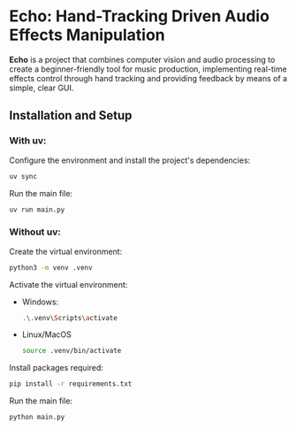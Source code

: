 # **Echo**: Hand-Tracking Driven Audio Effects Manipulation
**Echo** is a project that combines computer vision and audio processing to create a beginner-friendly tool for music production, implementing real-time effects control through hand tracking and providing feedback by means of a simple, clear GUI. 

## Installation and Setup
### With uv:
Configure the environment and install the project's dependencies:

```bash
uv sync
```
Run the main file:
```bash
uv run main.py
```

### Without uv:

Create the virtual environment:
```bash
python3 -m venv .venv
```
Activate the virtual environment:
- Windows:
    ```bash
    .\.venv\Scripts\activate
    ```
- Linux/MacOS
    ```bash
    source .venv/bin/activate
    ```
Install packages required:
```bash
pip install -r requirements.txt⁠
```
Run the main file:
```bash
python main.py
```
